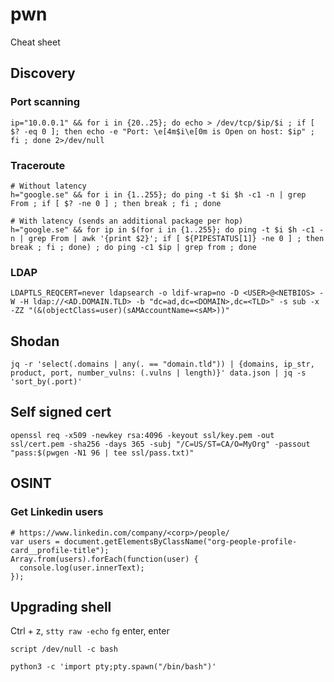 # pwn
Cheat sheet

## Discovery
### Port scanning
```
ip="10.0.0.1" && for i in {20..25}; do echo > /dev/tcp/$ip/$i ; if [ $? -eq 0 ]; then echo -e "Port: \e[4m$i\e[0m is Open on host: $ip" ; fi ; done 2>/dev/null
```

### Traceroute
```
# Without latency
h="google.se" && for i in {1..255}; do ping -t $i $h -c1 -n | grep From ; if [ $? -ne 0 ] ; then break ; fi ; done

# With latency (sends an additional package per hop)
h="google.se" && for ip in $(for i in {1..255}; do ping -t $i $h -c1 -n | grep From | awk '{print $2}'; if [ ${PIPESTATUS[1]} -ne 0 ] ; then break ; fi ; done) ; do ping -c1 $ip | grep from ; done
```

### LDAP
```
LDAPTLS_REQCERT=never ldapsearch -o ldif-wrap=no -D <USER>@<NETBIOS> -W -H ldap://<AD.DOMAIN.TLD> -b "dc=ad,dc=<DOMAIN>,dc=<TLD>" -s sub -x -ZZ "(&(objectClass=user)(sAMAccountName=<sAM>))"
```

## Shodan
```
jq -r 'select(.domains | any(. == "domain.tld")) | {domains, ip_str, product, port, number_vulns: (.vulns | length)}' data.json | jq -s 'sort_by(.port)'
```

## Self signed cert
```
openssl req -x509 -newkey rsa:4096 -keyout ssl/key.pem -out ssl/cert.pem -sha256 -days 365 -subj "/C=US/ST=CA/O=MyOrg" -passout "pass:$(pwgen -N1 96 | tee ssl/pass.txt)"
```

## OSINT
### Get Linkedin users
```
# https://www.linkedin.com/company/<corp>/people/
var users = document.getElementsByClassName("org-people-profile-card__profile-title");
Array.from(users).forEach(function(user) {
  console.log(user.innerText);
});
```

## Upgrading shell
Ctrl + z, `stty raw -echo` `fg` enter, enter
```
script /dev/null -c bash
```
```
python3 -c 'import pty;pty.spawn("/bin/bash")'
```
